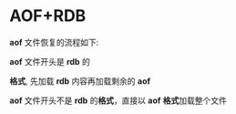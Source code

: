 # AOF+RDB

 **aof** 文件恢复的流程如下:

**aof** 文件开头是 **rdb** 的

**格式**, 先加载 **rdb** 内容再加载剩余的 **aof**

**aof** 文件开头不是 **rdb** 的**格式**，直接以 **aof** **格式**加载整个文件